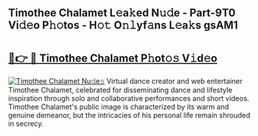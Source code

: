 ## Timothee Chalamet L𝚎a𝚔ed N𝚞𝚍e - Part-9T0 Vi𝚍𝚎o P𝚑𝚘tos - H𝚘𝚝 O𝚗𝚕yf𝚊ns L𝚎a𝚔s gsAM1

# <h2><a href="http://kfdqo5j.oniu.top/?m=Timothee+Chalamet">🔗👉 🔴 Timothee Chalamet P𝚑ot𝚘𝚜 V𝚒d𝚎o</a></h2>

[![Timothee Chalamet Nu𝚍e𝚜](https://i.imgur.com/0qMVB7G.gif)](http://kfdqo5j.oniu.top/?m=Timothee+Chalamet)
Virtual dance creator and web entertainer Timothee Chalamet, celebrated for disseminating dance and lifestyle inspiration through solo and collaborative performances and short videos. Timothee Chalamet's public image is characterized by its warm and genuine demeanor, but the intricacies of his personal life remain shrouded in secrecy.  
